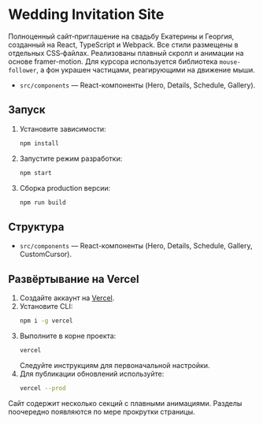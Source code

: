 # Wedding Invitation Site

Полноценный сайт‑приглашение на свадьбу Екатерины и Георгия, созданный на React, TypeScript и Webpack. Все стили размещены в отдельных CSS‑файлах. Реализованы плавный скролл и анимации на основе framer-motion. Для курсора используется библиотека `mouse-follower`, а фон украшен частицами, реагирующими на движение мыши.
- `src/components` — React-компоненты (Hero, Details, Schedule, Gallery).


## Запуск

1. Установите зависимости:
   ```bash
   npm install
   ```
2. Запустите режим разработки:
   ```bash
   npm start
   ```
3. Сборка production версии:
   ```bash
   npm run build
   ```

## Структура


- `src/components` — React-компоненты (Hero, Details, Schedule, Gallery, CustomCursor).


## Развёртывание на Vercel

1. Создайте аккаунт на [Vercel](https://vercel.com/).
2. Установите CLI:
   ```bash
   npm i -g vercel
   ```
3. Выполните в корне проекта:
   ```bash
   vercel
   ```
   Следуйте инструкциям для первоначальной настройки.
4. Для публикации обновлений используйте:
   ```bash
   vercel --prod
   ```


Сайт содержит несколько секций с плавными анимациями. Разделы поочередно появляются по мере прокрутки страницы.

